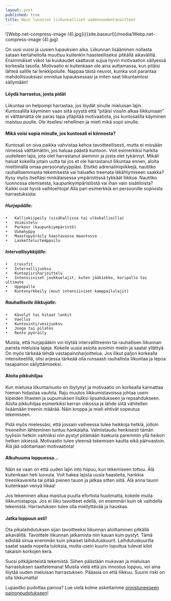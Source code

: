 ```yaml
---
layout: post
published: true
title: Näin lunastat liikunnalliset uudenvuodentavoitteet
---
```

![Webp.net-compress-image (4).jpg]({{site.baseurl}}/media/Webp.net-compress-image (4).jpg)


On uusi vuosi ja uusien lupauksien aika. Liikunnan lisääminen nollasta sataan kertaheitolla muuttuu kuitenkin haasteelliseksi 
pitkällä aikavälillä. Ensimmäiset viikot tai kuukaudet saattavat sujua hyvin motivaation säilyessä korkealla tasolla.
Motivaatio ei kuitenkaan ole aina auttamassa, kun pitäisi lähteä salille tai lenkkipolulle. Nappaa tästä neuvot, kuinka voit
parantaa mahdollisuuksiasi onnistua lupauksessasi ja miten saat liikuntaintosi säilymään!

#### Löydä harrastus, josta pidät

Liikuntaa on helpompi harrastaa, jos löydät sinulle mieluisan lajin. Kuntosalilla käyminen vaan siitä syystä että
”pitäisi vissiin alkaa liikkumaan” ei välttämättä ole paras tapa ylläpitää motivaatiota, jos kuntosalilla käyminen maistuu 
puulle. Ole itsellesi rehellinen ja mieti mikä sopii sinulle.

#### Mikä voisi sopia minulle, jos kuntosali ei kiinnosta?

Kuntosali on oiva paikka vahvistaa kehoa tavoitteellisesti, mutta ei missään nimessä välttämätön, jos haluaa päästä kuntoon.
Voit esimerkiksi harkita uudelleen lajia, jota olet harrastanut aiemmin ja josta olet tykännyt. Mikäli haluat kokeilla jotain
uutta tai jos et ole harrastanut liikuntaa ennen, aloita miettimällä omaa persoonatyyppiäsi. Etsitkö adrenaliinipiikkejä,
nautitko rauhallisemmasta tekemisestä vai haluatko treenata läkähtymiseen saakka? Kysy myös itseltäsi minkälaisessa
ympäristössä tykkäät liikkua. Nautitko luonnossa olemisesta, kaupunkiympäristöstä vai ihan vain sisätiloista? Kaikki ovat
hyviä vaihtoehtoja! Alla pari esimerkkiä eri persoonille sopivista harrastuksista: 

##### Hurjapäälle:

	•	Kalliokiipeily (sisähallissa tai ulkokallioilla)
	•	Voimistelu
	•	Parkour (kaupunkiympäristö)
	•	Uimahyppy
	•	Maastopyöräily haastavassa maastossa
	•	Laskettelu/temppuilu

##### Intervallisykkijälle:  

	•	Crossfit
	•	Intervallijuoksu 
	•	Kuntopiiriharjoittelu
	•	Intensiiviset joukkuelajit, kuten jääkiekko, koripallo tai ultimate
	•	Uppopallo
	•	Kuntonyrkkeily (muut intensiiviset kamppailulajit)

##### Rauhalliselle liikkujalle: 

	•	Kävelyt tai hitaat lenkit
	•	Vaellus
	•	Kuntouinti/vesijuoksu
	•	Jooga tai pilates
	•	Rento pyöräily


Muista, että hurjapääkin voi löytää intervallitreenin tai rauhallisen liikunnan parista mieluisia lajeja. Kokeile uusia
asioita avoimin mielin ja saatat yllättyä.
On myös tärkeää tehdä vastapainoharjoittelua. Jos liikut paljon korkealla intensiteetillä, olisi arjessa tärkeää olla 
runsaasti rauhallista liikuntaa ja lepoa tasapainon säilyttämiseksi.

#### Aloita pikkuhiljaa

Kun mieluisa liikuntamuoto on löytynyt ja motivaatio on korkealla kannattaa hieman hidastaa vauhtia.
Raju muutos liikkumistavoissa johtaa usein kipeiden lihasten ja uupumuksen lisäksi lipsahdukseen ja repsahdukseen.
Aloita pikkuhiljaa esimerkiksi kerran viikossa ja lähde siitä vähitellen lisäämään treenin määrää. 
Näin kroppa ja mieli ehtivät sopeutua tekemiseen.

Pidä myös mielessäsi, että jossain vaiheessa tulee heikkoja hetkiä, jolloin treeneihin lähteminen tuntuu hankalalta.
Valmistaudu henkisesti tämän tyylisiin hetkiin valmiiksi niin pystyt pitämään itsekuria paremmin yllä heikon hetken iskiessä.
Motivaatio tulee yleensä tekemisen kautta eikä päinvastoin. Älä jää odottamaan motivaatiota! 

#### Alkuhuuma loppuessa…

Näin se vaan on että uuden lajin into hiipuu, kun tekemiseen tottuu. Älä kuitenkaan heti luovuta. Voit hakea lajista uusia
haasteita, hankkia treenikavereita tai pitää pienen tauon ja jatkaa sitten siitä. Älä anna tauon kuitenkaan venyä liikaa!

Jos tekeminen alkaa maistua puulta efortista huolimatta, kokeile muita liikkumistapoja. Jos ei liiku tavoitteet edellä,
on enemmän kuin ok vaihdella tekemistä. Harrastuksen tulee olla miellyttävää ja hauskaa.

#### Jatka loppuun asti!

Ota pikalaihdutuksen sijan tavoitteeksi liikunnan aloittaminen pitkällä aikavälillä. Tavoittele liikunnan jatkamista niin 
kauan kuin pystyt. Tämä edistää sinua enemmän kuin pikaiset laihdutuskuurit. Laihdutuskuurilla saatat saada nopeita tuloksia,
mutta usein kuurin loputtua tulevat kilot takaisin korkojen kera.

Suosi pitkäjänteistä tekemistä. Siihen päästään mukavan ja mieluisan harrastuksen saattelemana! Muista vielä että jos
innostus loppuu, voi aina löytää uuden mieluisan harrastuksen. Pääasia on että liikkuu. Suurin riski on olla liikkumatta!

Lupasitko pudottaa painoa? Lue vielä kolme askeltamme [onnistuneeseen painonpudotukseen](http://www.funktum.fi/blog/2018/01/11/kolme-askelta-onnistuneeseen-painonpudotukseen/)! 

